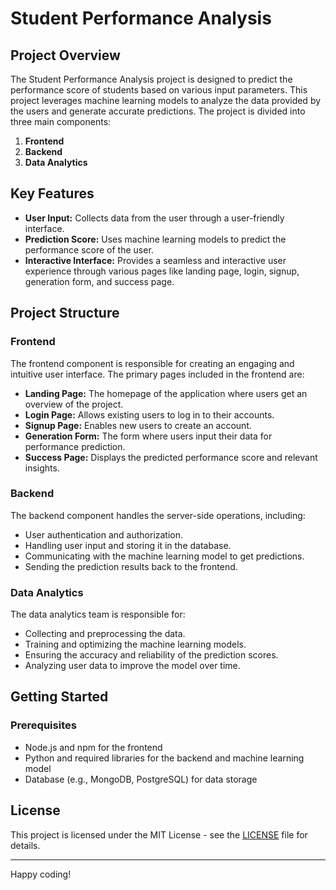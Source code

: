 # Student Performance Analysis

## Project Overview

The Student Performance Analysis project is designed to predict the performance score of students based on various input parameters. This project leverages machine learning models to analyze the data provided by the users and generate accurate predictions. The project is divided into three main components:

1. **Frontend**
2. **Backend**
3. **Data Analytics**

## Key Features

- **User Input:** Collects data from the user through a user-friendly interface.
- **Prediction Score:** Uses machine learning models to predict the performance score of the user.
- **Interactive Interface:** Provides a seamless and interactive user experience through various pages like landing page, login, signup, generation form, and success page.

## Project Structure

### Frontend

The frontend component is responsible for creating an engaging and intuitive user interface. The primary pages included in the frontend are:

- **Landing Page:** The homepage of the application where users get an overview of the project.
- **Login Page:** Allows existing users to log in to their accounts.
- **Signup Page:** Enables new users to create an account.
- **Generation Form:** The form where users input their data for performance prediction.
- **Success Page:** Displays the predicted performance score and relevant insights.

### Backend

The backend component handles the server-side operations, including:

- User authentication and authorization.
- Handling user input and storing it in the database.
- Communicating with the machine learning model to get predictions.
- Sending the prediction results back to the frontend.

### Data Analytics

The data analytics team is responsible for:

- Collecting and preprocessing the data.
- Training and optimizing the machine learning models.
- Ensuring the accuracy and reliability of the prediction scores.
- Analyzing user data to improve the model over time.

## Getting Started

### Prerequisites

- Node.js and npm for the frontend
- Python and required libraries for the backend and machine learning model
- Database (e.g., MongoDB, PostgreSQL) for data storage

## License

This project is licensed under the MIT License - see the [LICENSE](LICENSE) file for details.

---

Happy coding!
